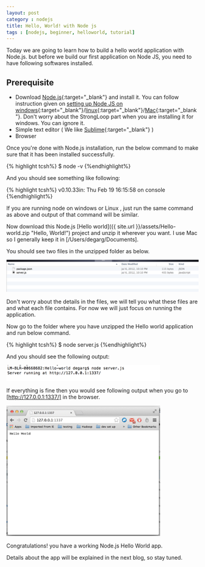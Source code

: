 ```yaml
---
layout: post
category : nodejs
title: Hello, World! with Node js
tags : [nodejs, beginner, helloworld, tutorial]
---
```


Today we are going to learn how to build a hello world application with Node.js.
but before we build our first application on Node JS, you need to have following softwares installed.

Prerequisite
-------------

- Download [Node.js](http://nodejs.org/download/){:target="_blank"} and install it. You can follow instruction given on [setting up Node JS on windows](http://strongloop.com/strongblog/install-node-js-windows/){:target="_blank"}/[linux](https://github.com/joyent/node/wiki/installation#installing-on-linux){:target="_blank"}/[Mac](https://github.com/joyent/node/wiki/installation#installing-on-mac){:target="_blank"}.
Don't worry about the StrongLoop part when you are installing it for windows. You can ignore it.
- Simple text editor ( We like [Sublime](http://www.sublimetext.com/download){:target="_blank"} )
- Browser

Once you're done with Node.js installation, run the below command to make sure that it has been installed successfully.

{% highlight tcsh%}
$ node -v
{%endhighlight%}

And you should see something like following:

{% highlight tcsh%}
v0.10.33in: Thu Feb 19 16:15:58 on console
{%endhighlight%}

If you are running node on windows or Linux , just run the same command as above and output of that command will be similar.

Now download this Node.js [Hello world]({{ site.url }}/assets/Hello-world.zip "Hello, World!") project and unzip it wherever you want. I use Mac so I generally keep it in [/Users/degarg/Documents].

You should see two files in the unzipped folder as below.

<p><img src="/assets/hello-world-files.png" style="width:100%;height:50%" /></p>


Don't worry about the details in the files, we will tell you what these files are and what each file contains. For now we will just focus on running the application.

Now go to the folder where you have unzipped the Hello world application and run below command.

{% highlight tcsh%}
$ node server.js
{%endhighlight%}

And you should see the following output:

<p><img src="/assets/node-run.png" style="width:80%;height:50%" /></p>


If everything is fine then you would see following output  when you go to [http://127.0.0.1:1337/] in the browser.

<p><img src="/assets/node-output.png" style="width:80%;height:50%" /></p>

Congratulations! you have a working Node.js Hello World app.

Details about the app will be explained in the next blog, so stay tuned.

